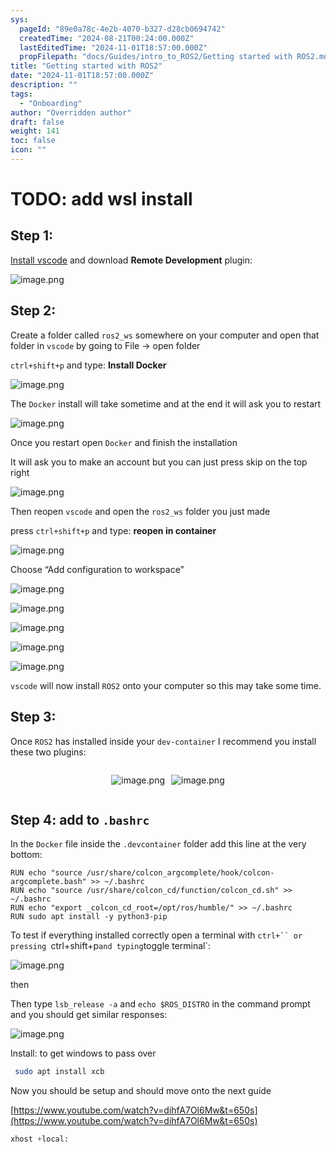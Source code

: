 ```yaml
---
sys:
  pageId: "89e0a78c-4e2b-4070-b327-d28cb0694742"
  createdTime: "2024-08-21T00:24:00.000Z"
  lastEditedTime: "2024-11-01T18:57:00.000Z"
  propFilepath: "docs/Guides/intro_to_ROS2/Getting started with ROS2.md"
title: "Getting started with ROS2"
date: "2024-11-01T18:57:00.000Z"
description: ""
tags:
  - "Onboarding"
author: "Overridden author"
draft: false
weight: 141
toc: false
icon: ""
---
```


# TODO: add wsl install

## Step 1:

[Install vscode](https://code.visualstudio.com/download) and download **Remote Development** plugin:

![image.png](https://prod-files-secure.s3.us-west-2.amazonaws.com/d518164a-d88e-44d1-a4ee-3adb3bd8bce0/efb52993-1881-4a40-b95e-6f020334f022/image.png?X-Amz-Algorithm=AWS4-HMAC-SHA256&X-Amz-Content-Sha256=UNSIGNED-PAYLOAD&X-Amz-Credential=ASIAZI2LB466ZJUE6RNA%2F20250323%2Fus-west-2%2Fs3%2Faws4_request&X-Amz-Date=20250323T032545Z&X-Amz-Expires=3600&X-Amz-Security-Token=IQoJb3JpZ2luX2VjEHMaCXVzLXdlc3QtMiJHMEUCICFgPrpLPl3gZVXM9tiqWub5zgtmaeY7LgZcvd1hw8LQAiEAgR1jxr6yQy5gHAvg%2BE7j6TkE3kB1ZtB59r%2B4jOzGWGIqiAQIy%2F%2F%2F%2F%2F%2F%2F%2F%2F%2F%2FARAAGgw2Mzc0MjMxODM4MDUiDN1HnvEBJvJVdfWVWSrcAxov%2BporiTKKuJeisT%2F4eaceNluiWmxQO9u8PUcu4rvkSgw6aJkf9T9nz%2B1W7ndxCQqF6q709uWvcUgy1q2ccAFRZr6qxBFnuyK%2FCkgXs9k0KU3L%2FPCIkjKgzob6nshiiw%2BelSmBUwJaO8ZtD0GkiwdEYyqi7xdU4o5WMcJ9y%2BIxurjM3MPSqSGuPjtOxxHqzA5U8bFzmJzjGbnng443atIuh0rYz%2B0Hy3op2QsIWwv3bVZ1ncSx%2BaG4ETJZxCJIfQj1AvztLmJXYKdGLL8RYUR0mCxUy67cf7haIvfQF5RoOAcPnE3%2FbSbI%2BwyvyEVwjV2oDSfdL5bfCU8UWjAEvez1nkaT2viXY3xpaK%2FybkBNnXnb3coc%2FrGbU0eyEsiW5zMrwG2C81kELW1o1y90Ac7FVXbdgil0pazJY%2FQ%2FFvGhehIxyl1xKEnHlA%2Fn9l2CsTX0o85PquDAmiDKHbTphP3d2%2BkpBvRglAGRpf9uGkdXyiJTODXTmtm%2FOarfltkwrOcEQw7YROvxq987xgNGkc4qFGhtb4%2FBBSJqIz4h0yTkA2OjP9t6F6A0wYudjM%2FrSnrqoNpu%2FW%2BXtyLLVUbifDRG5xzx3Z9IrZRscIegZMdWgP2jtXyLLw9scvajMKzj%2Fb4GOqUB5Pa1wV220P1FRCGrW4kOw5IWZ6YT0lealTQ0BD0cpHNSVl49uGe%2FLukiHBxaQrFk86OK4FJAShsDTyEBmSq9EkwYG%2Bgfqbc2cFfwNyq7Z8HbQiQt62hR883rj%2BOLY5%2BAzpTkJ88j6Q9ORsPcLyQNH9ebxi%2FqUCC9oYu1uw4my4IRF7XdYRoN7VD%2BOxS0KnK29QECZt6HIM445615KhsqGz8VkAEr&X-Amz-Signature=6e139656bd065541254d083159f8e5545e7f295dfad08731811ac6651ef65706&X-Amz-SignedHeaders=host&x-id=GetObject)

## Step 2:

Create a folder called `ros2_ws` somewhere on your computer and open that folder in `vscode` by going to File → open folder 

`ctrl+shift+p` and type: **Install Docker**

![image.png](https://prod-files-secure.s3.us-west-2.amazonaws.com/d518164a-d88e-44d1-a4ee-3adb3bd8bce0/2269dc0e-1cd5-47ff-bceb-c04ad9b2eab0/image.png?X-Amz-Algorithm=AWS4-HMAC-SHA256&X-Amz-Content-Sha256=UNSIGNED-PAYLOAD&X-Amz-Credential=ASIAZI2LB466ZJUE6RNA%2F20250323%2Fus-west-2%2Fs3%2Faws4_request&X-Amz-Date=20250323T032545Z&X-Amz-Expires=3600&X-Amz-Security-Token=IQoJb3JpZ2luX2VjEHMaCXVzLXdlc3QtMiJHMEUCICFgPrpLPl3gZVXM9tiqWub5zgtmaeY7LgZcvd1hw8LQAiEAgR1jxr6yQy5gHAvg%2BE7j6TkE3kB1ZtB59r%2B4jOzGWGIqiAQIy%2F%2F%2F%2F%2F%2F%2F%2F%2F%2F%2FARAAGgw2Mzc0MjMxODM4MDUiDN1HnvEBJvJVdfWVWSrcAxov%2BporiTKKuJeisT%2F4eaceNluiWmxQO9u8PUcu4rvkSgw6aJkf9T9nz%2B1W7ndxCQqF6q709uWvcUgy1q2ccAFRZr6qxBFnuyK%2FCkgXs9k0KU3L%2FPCIkjKgzob6nshiiw%2BelSmBUwJaO8ZtD0GkiwdEYyqi7xdU4o5WMcJ9y%2BIxurjM3MPSqSGuPjtOxxHqzA5U8bFzmJzjGbnng443atIuh0rYz%2B0Hy3op2QsIWwv3bVZ1ncSx%2BaG4ETJZxCJIfQj1AvztLmJXYKdGLL8RYUR0mCxUy67cf7haIvfQF5RoOAcPnE3%2FbSbI%2BwyvyEVwjV2oDSfdL5bfCU8UWjAEvez1nkaT2viXY3xpaK%2FybkBNnXnb3coc%2FrGbU0eyEsiW5zMrwG2C81kELW1o1y90Ac7FVXbdgil0pazJY%2FQ%2FFvGhehIxyl1xKEnHlA%2Fn9l2CsTX0o85PquDAmiDKHbTphP3d2%2BkpBvRglAGRpf9uGkdXyiJTODXTmtm%2FOarfltkwrOcEQw7YROvxq987xgNGkc4qFGhtb4%2FBBSJqIz4h0yTkA2OjP9t6F6A0wYudjM%2FrSnrqoNpu%2FW%2BXtyLLVUbifDRG5xzx3Z9IrZRscIegZMdWgP2jtXyLLw9scvajMKzj%2Fb4GOqUB5Pa1wV220P1FRCGrW4kOw5IWZ6YT0lealTQ0BD0cpHNSVl49uGe%2FLukiHBxaQrFk86OK4FJAShsDTyEBmSq9EkwYG%2Bgfqbc2cFfwNyq7Z8HbQiQt62hR883rj%2BOLY5%2BAzpTkJ88j6Q9ORsPcLyQNH9ebxi%2FqUCC9oYu1uw4my4IRF7XdYRoN7VD%2BOxS0KnK29QECZt6HIM445615KhsqGz8VkAEr&X-Amz-Signature=b8aee520cbada7d07ea16d41d487c49c3ddec0df044224e1a4855047a3cbcac6&X-Amz-SignedHeaders=host&x-id=GetObject)

The `Docker` install will take sometime and at the end it will ask you to restart

![image.png](https://prod-files-secure.s3.us-west-2.amazonaws.com/d518164a-d88e-44d1-a4ee-3adb3bd8bce0/ed233f78-be33-4b1f-b89c-9c346c0e961e/image.png?X-Amz-Algorithm=AWS4-HMAC-SHA256&X-Amz-Content-Sha256=UNSIGNED-PAYLOAD&X-Amz-Credential=ASIAZI2LB466ZJUE6RNA%2F20250323%2Fus-west-2%2Fs3%2Faws4_request&X-Amz-Date=20250323T032545Z&X-Amz-Expires=3600&X-Amz-Security-Token=IQoJb3JpZ2luX2VjEHMaCXVzLXdlc3QtMiJHMEUCICFgPrpLPl3gZVXM9tiqWub5zgtmaeY7LgZcvd1hw8LQAiEAgR1jxr6yQy5gHAvg%2BE7j6TkE3kB1ZtB59r%2B4jOzGWGIqiAQIy%2F%2F%2F%2F%2F%2F%2F%2F%2F%2F%2FARAAGgw2Mzc0MjMxODM4MDUiDN1HnvEBJvJVdfWVWSrcAxov%2BporiTKKuJeisT%2F4eaceNluiWmxQO9u8PUcu4rvkSgw6aJkf9T9nz%2B1W7ndxCQqF6q709uWvcUgy1q2ccAFRZr6qxBFnuyK%2FCkgXs9k0KU3L%2FPCIkjKgzob6nshiiw%2BelSmBUwJaO8ZtD0GkiwdEYyqi7xdU4o5WMcJ9y%2BIxurjM3MPSqSGuPjtOxxHqzA5U8bFzmJzjGbnng443atIuh0rYz%2B0Hy3op2QsIWwv3bVZ1ncSx%2BaG4ETJZxCJIfQj1AvztLmJXYKdGLL8RYUR0mCxUy67cf7haIvfQF5RoOAcPnE3%2FbSbI%2BwyvyEVwjV2oDSfdL5bfCU8UWjAEvez1nkaT2viXY3xpaK%2FybkBNnXnb3coc%2FrGbU0eyEsiW5zMrwG2C81kELW1o1y90Ac7FVXbdgil0pazJY%2FQ%2FFvGhehIxyl1xKEnHlA%2Fn9l2CsTX0o85PquDAmiDKHbTphP3d2%2BkpBvRglAGRpf9uGkdXyiJTODXTmtm%2FOarfltkwrOcEQw7YROvxq987xgNGkc4qFGhtb4%2FBBSJqIz4h0yTkA2OjP9t6F6A0wYudjM%2FrSnrqoNpu%2FW%2BXtyLLVUbifDRG5xzx3Z9IrZRscIegZMdWgP2jtXyLLw9scvajMKzj%2Fb4GOqUB5Pa1wV220P1FRCGrW4kOw5IWZ6YT0lealTQ0BD0cpHNSVl49uGe%2FLukiHBxaQrFk86OK4FJAShsDTyEBmSq9EkwYG%2Bgfqbc2cFfwNyq7Z8HbQiQt62hR883rj%2BOLY5%2BAzpTkJ88j6Q9ORsPcLyQNH9ebxi%2FqUCC9oYu1uw4my4IRF7XdYRoN7VD%2BOxS0KnK29QECZt6HIM445615KhsqGz8VkAEr&X-Amz-Signature=af620f605ea17c4c3e007aaf656f9a1aadb276dc4b53c540cc1b124f1368507e&X-Amz-SignedHeaders=host&x-id=GetObject)

Once you restart open `Docker` and finish the installation

It will ask you to make an account but you can just press skip on the top right

![image.png](https://prod-files-secure.s3.us-west-2.amazonaws.com/d518164a-d88e-44d1-a4ee-3adb3bd8bce0/21010ad9-1659-4fd9-9f59-9932a09b2a3d/image.png?X-Amz-Algorithm=AWS4-HMAC-SHA256&X-Amz-Content-Sha256=UNSIGNED-PAYLOAD&X-Amz-Credential=ASIAZI2LB466ZJUE6RNA%2F20250323%2Fus-west-2%2Fs3%2Faws4_request&X-Amz-Date=20250323T032545Z&X-Amz-Expires=3600&X-Amz-Security-Token=IQoJb3JpZ2luX2VjEHMaCXVzLXdlc3QtMiJHMEUCICFgPrpLPl3gZVXM9tiqWub5zgtmaeY7LgZcvd1hw8LQAiEAgR1jxr6yQy5gHAvg%2BE7j6TkE3kB1ZtB59r%2B4jOzGWGIqiAQIy%2F%2F%2F%2F%2F%2F%2F%2F%2F%2F%2FARAAGgw2Mzc0MjMxODM4MDUiDN1HnvEBJvJVdfWVWSrcAxov%2BporiTKKuJeisT%2F4eaceNluiWmxQO9u8PUcu4rvkSgw6aJkf9T9nz%2B1W7ndxCQqF6q709uWvcUgy1q2ccAFRZr6qxBFnuyK%2FCkgXs9k0KU3L%2FPCIkjKgzob6nshiiw%2BelSmBUwJaO8ZtD0GkiwdEYyqi7xdU4o5WMcJ9y%2BIxurjM3MPSqSGuPjtOxxHqzA5U8bFzmJzjGbnng443atIuh0rYz%2B0Hy3op2QsIWwv3bVZ1ncSx%2BaG4ETJZxCJIfQj1AvztLmJXYKdGLL8RYUR0mCxUy67cf7haIvfQF5RoOAcPnE3%2FbSbI%2BwyvyEVwjV2oDSfdL5bfCU8UWjAEvez1nkaT2viXY3xpaK%2FybkBNnXnb3coc%2FrGbU0eyEsiW5zMrwG2C81kELW1o1y90Ac7FVXbdgil0pazJY%2FQ%2FFvGhehIxyl1xKEnHlA%2Fn9l2CsTX0o85PquDAmiDKHbTphP3d2%2BkpBvRglAGRpf9uGkdXyiJTODXTmtm%2FOarfltkwrOcEQw7YROvxq987xgNGkc4qFGhtb4%2FBBSJqIz4h0yTkA2OjP9t6F6A0wYudjM%2FrSnrqoNpu%2FW%2BXtyLLVUbifDRG5xzx3Z9IrZRscIegZMdWgP2jtXyLLw9scvajMKzj%2Fb4GOqUB5Pa1wV220P1FRCGrW4kOw5IWZ6YT0lealTQ0BD0cpHNSVl49uGe%2FLukiHBxaQrFk86OK4FJAShsDTyEBmSq9EkwYG%2Bgfqbc2cFfwNyq7Z8HbQiQt62hR883rj%2BOLY5%2BAzpTkJ88j6Q9ORsPcLyQNH9ebxi%2FqUCC9oYu1uw4my4IRF7XdYRoN7VD%2BOxS0KnK29QECZt6HIM445615KhsqGz8VkAEr&X-Amz-Signature=c6ded666b71cab81dd6090bf8d0071cdb23732e29ebcad83d5478db71579fdcb&X-Amz-SignedHeaders=host&x-id=GetObject)

Then reopen `vscode` and open the `ros2_ws` folder you just made

press `ctrl+shift+p` and type: **reopen in container**

![image.png](https://prod-files-secure.s3.us-west-2.amazonaws.com/d518164a-d88e-44d1-a4ee-3adb3bd8bce0/4e93b8c2-41ad-488c-8095-c74205196118/image.png?X-Amz-Algorithm=AWS4-HMAC-SHA256&X-Amz-Content-Sha256=UNSIGNED-PAYLOAD&X-Amz-Credential=ASIAZI2LB466ZJUE6RNA%2F20250323%2Fus-west-2%2Fs3%2Faws4_request&X-Amz-Date=20250323T032545Z&X-Amz-Expires=3600&X-Amz-Security-Token=IQoJb3JpZ2luX2VjEHMaCXVzLXdlc3QtMiJHMEUCICFgPrpLPl3gZVXM9tiqWub5zgtmaeY7LgZcvd1hw8LQAiEAgR1jxr6yQy5gHAvg%2BE7j6TkE3kB1ZtB59r%2B4jOzGWGIqiAQIy%2F%2F%2F%2F%2F%2F%2F%2F%2F%2F%2FARAAGgw2Mzc0MjMxODM4MDUiDN1HnvEBJvJVdfWVWSrcAxov%2BporiTKKuJeisT%2F4eaceNluiWmxQO9u8PUcu4rvkSgw6aJkf9T9nz%2B1W7ndxCQqF6q709uWvcUgy1q2ccAFRZr6qxBFnuyK%2FCkgXs9k0KU3L%2FPCIkjKgzob6nshiiw%2BelSmBUwJaO8ZtD0GkiwdEYyqi7xdU4o5WMcJ9y%2BIxurjM3MPSqSGuPjtOxxHqzA5U8bFzmJzjGbnng443atIuh0rYz%2B0Hy3op2QsIWwv3bVZ1ncSx%2BaG4ETJZxCJIfQj1AvztLmJXYKdGLL8RYUR0mCxUy67cf7haIvfQF5RoOAcPnE3%2FbSbI%2BwyvyEVwjV2oDSfdL5bfCU8UWjAEvez1nkaT2viXY3xpaK%2FybkBNnXnb3coc%2FrGbU0eyEsiW5zMrwG2C81kELW1o1y90Ac7FVXbdgil0pazJY%2FQ%2FFvGhehIxyl1xKEnHlA%2Fn9l2CsTX0o85PquDAmiDKHbTphP3d2%2BkpBvRglAGRpf9uGkdXyiJTODXTmtm%2FOarfltkwrOcEQw7YROvxq987xgNGkc4qFGhtb4%2FBBSJqIz4h0yTkA2OjP9t6F6A0wYudjM%2FrSnrqoNpu%2FW%2BXtyLLVUbifDRG5xzx3Z9IrZRscIegZMdWgP2jtXyLLw9scvajMKzj%2Fb4GOqUB5Pa1wV220P1FRCGrW4kOw5IWZ6YT0lealTQ0BD0cpHNSVl49uGe%2FLukiHBxaQrFk86OK4FJAShsDTyEBmSq9EkwYG%2Bgfqbc2cFfwNyq7Z8HbQiQt62hR883rj%2BOLY5%2BAzpTkJ88j6Q9ORsPcLyQNH9ebxi%2FqUCC9oYu1uw4my4IRF7XdYRoN7VD%2BOxS0KnK29QECZt6HIM445615KhsqGz8VkAEr&X-Amz-Signature=5da2453fa333586f9821dfabf544814d834120e9a1e0a470fb4a11a13facbd48&X-Amz-SignedHeaders=host&x-id=GetObject)

Choose “Add configuration to workspace”

![image.png](https://prod-files-secure.s3.us-west-2.amazonaws.com/d518164a-d88e-44d1-a4ee-3adb3bd8bce0/9560b282-5060-4989-ba37-97e7b2c22476/image.png?X-Amz-Algorithm=AWS4-HMAC-SHA256&X-Amz-Content-Sha256=UNSIGNED-PAYLOAD&X-Amz-Credential=ASIAZI2LB466ZJUE6RNA%2F20250323%2Fus-west-2%2Fs3%2Faws4_request&X-Amz-Date=20250323T032545Z&X-Amz-Expires=3600&X-Amz-Security-Token=IQoJb3JpZ2luX2VjEHMaCXVzLXdlc3QtMiJHMEUCICFgPrpLPl3gZVXM9tiqWub5zgtmaeY7LgZcvd1hw8LQAiEAgR1jxr6yQy5gHAvg%2BE7j6TkE3kB1ZtB59r%2B4jOzGWGIqiAQIy%2F%2F%2F%2F%2F%2F%2F%2F%2F%2F%2FARAAGgw2Mzc0MjMxODM4MDUiDN1HnvEBJvJVdfWVWSrcAxov%2BporiTKKuJeisT%2F4eaceNluiWmxQO9u8PUcu4rvkSgw6aJkf9T9nz%2B1W7ndxCQqF6q709uWvcUgy1q2ccAFRZr6qxBFnuyK%2FCkgXs9k0KU3L%2FPCIkjKgzob6nshiiw%2BelSmBUwJaO8ZtD0GkiwdEYyqi7xdU4o5WMcJ9y%2BIxurjM3MPSqSGuPjtOxxHqzA5U8bFzmJzjGbnng443atIuh0rYz%2B0Hy3op2QsIWwv3bVZ1ncSx%2BaG4ETJZxCJIfQj1AvztLmJXYKdGLL8RYUR0mCxUy67cf7haIvfQF5RoOAcPnE3%2FbSbI%2BwyvyEVwjV2oDSfdL5bfCU8UWjAEvez1nkaT2viXY3xpaK%2FybkBNnXnb3coc%2FrGbU0eyEsiW5zMrwG2C81kELW1o1y90Ac7FVXbdgil0pazJY%2FQ%2FFvGhehIxyl1xKEnHlA%2Fn9l2CsTX0o85PquDAmiDKHbTphP3d2%2BkpBvRglAGRpf9uGkdXyiJTODXTmtm%2FOarfltkwrOcEQw7YROvxq987xgNGkc4qFGhtb4%2FBBSJqIz4h0yTkA2OjP9t6F6A0wYudjM%2FrSnrqoNpu%2FW%2BXtyLLVUbifDRG5xzx3Z9IrZRscIegZMdWgP2jtXyLLw9scvajMKzj%2Fb4GOqUB5Pa1wV220P1FRCGrW4kOw5IWZ6YT0lealTQ0BD0cpHNSVl49uGe%2FLukiHBxaQrFk86OK4FJAShsDTyEBmSq9EkwYG%2Bgfqbc2cFfwNyq7Z8HbQiQt62hR883rj%2BOLY5%2BAzpTkJ88j6Q9ORsPcLyQNH9ebxi%2FqUCC9oYu1uw4my4IRF7XdYRoN7VD%2BOxS0KnK29QECZt6HIM445615KhsqGz8VkAEr&X-Amz-Signature=d4b9eb349244646b43114fa7bbe6775364b8944a7a9c2f6c5c7cabd9fcce7595&X-Amz-SignedHeaders=host&x-id=GetObject)

![image.png](https://prod-files-secure.s3.us-west-2.amazonaws.com/d518164a-d88e-44d1-a4ee-3adb3bd8bce0/2ee63f81-886b-48e8-a553-dc6e5eac99e4/image.png?X-Amz-Algorithm=AWS4-HMAC-SHA256&X-Amz-Content-Sha256=UNSIGNED-PAYLOAD&X-Amz-Credential=ASIAZI2LB466ZJUE6RNA%2F20250323%2Fus-west-2%2Fs3%2Faws4_request&X-Amz-Date=20250323T032545Z&X-Amz-Expires=3600&X-Amz-Security-Token=IQoJb3JpZ2luX2VjEHMaCXVzLXdlc3QtMiJHMEUCICFgPrpLPl3gZVXM9tiqWub5zgtmaeY7LgZcvd1hw8LQAiEAgR1jxr6yQy5gHAvg%2BE7j6TkE3kB1ZtB59r%2B4jOzGWGIqiAQIy%2F%2F%2F%2F%2F%2F%2F%2F%2F%2F%2FARAAGgw2Mzc0MjMxODM4MDUiDN1HnvEBJvJVdfWVWSrcAxov%2BporiTKKuJeisT%2F4eaceNluiWmxQO9u8PUcu4rvkSgw6aJkf9T9nz%2B1W7ndxCQqF6q709uWvcUgy1q2ccAFRZr6qxBFnuyK%2FCkgXs9k0KU3L%2FPCIkjKgzob6nshiiw%2BelSmBUwJaO8ZtD0GkiwdEYyqi7xdU4o5WMcJ9y%2BIxurjM3MPSqSGuPjtOxxHqzA5U8bFzmJzjGbnng443atIuh0rYz%2B0Hy3op2QsIWwv3bVZ1ncSx%2BaG4ETJZxCJIfQj1AvztLmJXYKdGLL8RYUR0mCxUy67cf7haIvfQF5RoOAcPnE3%2FbSbI%2BwyvyEVwjV2oDSfdL5bfCU8UWjAEvez1nkaT2viXY3xpaK%2FybkBNnXnb3coc%2FrGbU0eyEsiW5zMrwG2C81kELW1o1y90Ac7FVXbdgil0pazJY%2FQ%2FFvGhehIxyl1xKEnHlA%2Fn9l2CsTX0o85PquDAmiDKHbTphP3d2%2BkpBvRglAGRpf9uGkdXyiJTODXTmtm%2FOarfltkwrOcEQw7YROvxq987xgNGkc4qFGhtb4%2FBBSJqIz4h0yTkA2OjP9t6F6A0wYudjM%2FrSnrqoNpu%2FW%2BXtyLLVUbifDRG5xzx3Z9IrZRscIegZMdWgP2jtXyLLw9scvajMKzj%2Fb4GOqUB5Pa1wV220P1FRCGrW4kOw5IWZ6YT0lealTQ0BD0cpHNSVl49uGe%2FLukiHBxaQrFk86OK4FJAShsDTyEBmSq9EkwYG%2Bgfqbc2cFfwNyq7Z8HbQiQt62hR883rj%2BOLY5%2BAzpTkJ88j6Q9ORsPcLyQNH9ebxi%2FqUCC9oYu1uw4my4IRF7XdYRoN7VD%2BOxS0KnK29QECZt6HIM445615KhsqGz8VkAEr&X-Amz-Signature=ae6a6646c747ddefa8f7be3da76dfa7c9eca2902d12b89050d6d7f2b2431d594&X-Amz-SignedHeaders=host&x-id=GetObject)

![image.png](https://prod-files-secure.s3.us-west-2.amazonaws.com/d518164a-d88e-44d1-a4ee-3adb3bd8bce0/ae1580b2-b048-407e-aed9-b584224a7a04/image.png?X-Amz-Algorithm=AWS4-HMAC-SHA256&X-Amz-Content-Sha256=UNSIGNED-PAYLOAD&X-Amz-Credential=ASIAZI2LB466ZJUE6RNA%2F20250323%2Fus-west-2%2Fs3%2Faws4_request&X-Amz-Date=20250323T032545Z&X-Amz-Expires=3600&X-Amz-Security-Token=IQoJb3JpZ2luX2VjEHMaCXVzLXdlc3QtMiJHMEUCICFgPrpLPl3gZVXM9tiqWub5zgtmaeY7LgZcvd1hw8LQAiEAgR1jxr6yQy5gHAvg%2BE7j6TkE3kB1ZtB59r%2B4jOzGWGIqiAQIy%2F%2F%2F%2F%2F%2F%2F%2F%2F%2F%2FARAAGgw2Mzc0MjMxODM4MDUiDN1HnvEBJvJVdfWVWSrcAxov%2BporiTKKuJeisT%2F4eaceNluiWmxQO9u8PUcu4rvkSgw6aJkf9T9nz%2B1W7ndxCQqF6q709uWvcUgy1q2ccAFRZr6qxBFnuyK%2FCkgXs9k0KU3L%2FPCIkjKgzob6nshiiw%2BelSmBUwJaO8ZtD0GkiwdEYyqi7xdU4o5WMcJ9y%2BIxurjM3MPSqSGuPjtOxxHqzA5U8bFzmJzjGbnng443atIuh0rYz%2B0Hy3op2QsIWwv3bVZ1ncSx%2BaG4ETJZxCJIfQj1AvztLmJXYKdGLL8RYUR0mCxUy67cf7haIvfQF5RoOAcPnE3%2FbSbI%2BwyvyEVwjV2oDSfdL5bfCU8UWjAEvez1nkaT2viXY3xpaK%2FybkBNnXnb3coc%2FrGbU0eyEsiW5zMrwG2C81kELW1o1y90Ac7FVXbdgil0pazJY%2FQ%2FFvGhehIxyl1xKEnHlA%2Fn9l2CsTX0o85PquDAmiDKHbTphP3d2%2BkpBvRglAGRpf9uGkdXyiJTODXTmtm%2FOarfltkwrOcEQw7YROvxq987xgNGkc4qFGhtb4%2FBBSJqIz4h0yTkA2OjP9t6F6A0wYudjM%2FrSnrqoNpu%2FW%2BXtyLLVUbifDRG5xzx3Z9IrZRscIegZMdWgP2jtXyLLw9scvajMKzj%2Fb4GOqUB5Pa1wV220P1FRCGrW4kOw5IWZ6YT0lealTQ0BD0cpHNSVl49uGe%2FLukiHBxaQrFk86OK4FJAShsDTyEBmSq9EkwYG%2Bgfqbc2cFfwNyq7Z8HbQiQt62hR883rj%2BOLY5%2BAzpTkJ88j6Q9ORsPcLyQNH9ebxi%2FqUCC9oYu1uw4my4IRF7XdYRoN7VD%2BOxS0KnK29QECZt6HIM445615KhsqGz8VkAEr&X-Amz-Signature=abc7bd82f199becd6346b50dabfbd7e0be06be417eaacb5dcba92a72bf064ffc&X-Amz-SignedHeaders=host&x-id=GetObject)

![image.png](https://prod-files-secure.s3.us-west-2.amazonaws.com/d518164a-d88e-44d1-a4ee-3adb3bd8bce0/53255b28-f75e-430f-b9e3-c0ac8577e42b/image.png?X-Amz-Algorithm=AWS4-HMAC-SHA256&X-Amz-Content-Sha256=UNSIGNED-PAYLOAD&X-Amz-Credential=ASIAZI2LB466ZJUE6RNA%2F20250323%2Fus-west-2%2Fs3%2Faws4_request&X-Amz-Date=20250323T032545Z&X-Amz-Expires=3600&X-Amz-Security-Token=IQoJb3JpZ2luX2VjEHMaCXVzLXdlc3QtMiJHMEUCICFgPrpLPl3gZVXM9tiqWub5zgtmaeY7LgZcvd1hw8LQAiEAgR1jxr6yQy5gHAvg%2BE7j6TkE3kB1ZtB59r%2B4jOzGWGIqiAQIy%2F%2F%2F%2F%2F%2F%2F%2F%2F%2F%2FARAAGgw2Mzc0MjMxODM4MDUiDN1HnvEBJvJVdfWVWSrcAxov%2BporiTKKuJeisT%2F4eaceNluiWmxQO9u8PUcu4rvkSgw6aJkf9T9nz%2B1W7ndxCQqF6q709uWvcUgy1q2ccAFRZr6qxBFnuyK%2FCkgXs9k0KU3L%2FPCIkjKgzob6nshiiw%2BelSmBUwJaO8ZtD0GkiwdEYyqi7xdU4o5WMcJ9y%2BIxurjM3MPSqSGuPjtOxxHqzA5U8bFzmJzjGbnng443atIuh0rYz%2B0Hy3op2QsIWwv3bVZ1ncSx%2BaG4ETJZxCJIfQj1AvztLmJXYKdGLL8RYUR0mCxUy67cf7haIvfQF5RoOAcPnE3%2FbSbI%2BwyvyEVwjV2oDSfdL5bfCU8UWjAEvez1nkaT2viXY3xpaK%2FybkBNnXnb3coc%2FrGbU0eyEsiW5zMrwG2C81kELW1o1y90Ac7FVXbdgil0pazJY%2FQ%2FFvGhehIxyl1xKEnHlA%2Fn9l2CsTX0o85PquDAmiDKHbTphP3d2%2BkpBvRglAGRpf9uGkdXyiJTODXTmtm%2FOarfltkwrOcEQw7YROvxq987xgNGkc4qFGhtb4%2FBBSJqIz4h0yTkA2OjP9t6F6A0wYudjM%2FrSnrqoNpu%2FW%2BXtyLLVUbifDRG5xzx3Z9IrZRscIegZMdWgP2jtXyLLw9scvajMKzj%2Fb4GOqUB5Pa1wV220P1FRCGrW4kOw5IWZ6YT0lealTQ0BD0cpHNSVl49uGe%2FLukiHBxaQrFk86OK4FJAShsDTyEBmSq9EkwYG%2Bgfqbc2cFfwNyq7Z8HbQiQt62hR883rj%2BOLY5%2BAzpTkJ88j6Q9ORsPcLyQNH9ebxi%2FqUCC9oYu1uw4my4IRF7XdYRoN7VD%2BOxS0KnK29QECZt6HIM445615KhsqGz8VkAEr&X-Amz-Signature=b8b0b5ecd65e41de98dfadee9902cab3ea40f61a8ae75c7a0f42dc9ba3fc559f&X-Amz-SignedHeaders=host&x-id=GetObject)

![image.png](https://prod-files-secure.s3.us-west-2.amazonaws.com/d518164a-d88e-44d1-a4ee-3adb3bd8bce0/7c562767-5af9-4ffb-97d1-327bcdf4ee00/image.png?X-Amz-Algorithm=AWS4-HMAC-SHA256&X-Amz-Content-Sha256=UNSIGNED-PAYLOAD&X-Amz-Credential=ASIAZI2LB466ZJUE6RNA%2F20250323%2Fus-west-2%2Fs3%2Faws4_request&X-Amz-Date=20250323T032545Z&X-Amz-Expires=3600&X-Amz-Security-Token=IQoJb3JpZ2luX2VjEHMaCXVzLXdlc3QtMiJHMEUCICFgPrpLPl3gZVXM9tiqWub5zgtmaeY7LgZcvd1hw8LQAiEAgR1jxr6yQy5gHAvg%2BE7j6TkE3kB1ZtB59r%2B4jOzGWGIqiAQIy%2F%2F%2F%2F%2F%2F%2F%2F%2F%2F%2FARAAGgw2Mzc0MjMxODM4MDUiDN1HnvEBJvJVdfWVWSrcAxov%2BporiTKKuJeisT%2F4eaceNluiWmxQO9u8PUcu4rvkSgw6aJkf9T9nz%2B1W7ndxCQqF6q709uWvcUgy1q2ccAFRZr6qxBFnuyK%2FCkgXs9k0KU3L%2FPCIkjKgzob6nshiiw%2BelSmBUwJaO8ZtD0GkiwdEYyqi7xdU4o5WMcJ9y%2BIxurjM3MPSqSGuPjtOxxHqzA5U8bFzmJzjGbnng443atIuh0rYz%2B0Hy3op2QsIWwv3bVZ1ncSx%2BaG4ETJZxCJIfQj1AvztLmJXYKdGLL8RYUR0mCxUy67cf7haIvfQF5RoOAcPnE3%2FbSbI%2BwyvyEVwjV2oDSfdL5bfCU8UWjAEvez1nkaT2viXY3xpaK%2FybkBNnXnb3coc%2FrGbU0eyEsiW5zMrwG2C81kELW1o1y90Ac7FVXbdgil0pazJY%2FQ%2FFvGhehIxyl1xKEnHlA%2Fn9l2CsTX0o85PquDAmiDKHbTphP3d2%2BkpBvRglAGRpf9uGkdXyiJTODXTmtm%2FOarfltkwrOcEQw7YROvxq987xgNGkc4qFGhtb4%2FBBSJqIz4h0yTkA2OjP9t6F6A0wYudjM%2FrSnrqoNpu%2FW%2BXtyLLVUbifDRG5xzx3Z9IrZRscIegZMdWgP2jtXyLLw9scvajMKzj%2Fb4GOqUB5Pa1wV220P1FRCGrW4kOw5IWZ6YT0lealTQ0BD0cpHNSVl49uGe%2FLukiHBxaQrFk86OK4FJAShsDTyEBmSq9EkwYG%2Bgfqbc2cFfwNyq7Z8HbQiQt62hR883rj%2BOLY5%2BAzpTkJ88j6Q9ORsPcLyQNH9ebxi%2FqUCC9oYu1uw4my4IRF7XdYRoN7VD%2BOxS0KnK29QECZt6HIM445615KhsqGz8VkAEr&X-Amz-Signature=b440bb8a5aa365eb1e365868993e626d1c47a9cac39557c476289417b53fb75f&X-Amz-SignedHeaders=host&x-id=GetObject)

`vscode` will now install `ROS2` onto your computer so this may take some time.

## Step 3:

Once `ROS2` has installed inside your `dev-container` I recommend you install these two plugins:

<div style="display: flex;flex-direction: row; column-gap:10px; max-width: 630px;justify-content: center;">
<div>

![image.png](https://prod-files-secure.s3.us-west-2.amazonaws.com/d518164a-d88e-44d1-a4ee-3adb3bd8bce0/3fc3d550-5a54-4ba1-ba6b-faa01cdb7369/image.png?X-Amz-Algorithm=AWS4-HMAC-SHA256&X-Amz-Content-Sha256=UNSIGNED-PAYLOAD&X-Amz-Credential=ASIAZI2LB4665FDJVYYF%2F20250323%2Fus-west-2%2Fs3%2Faws4_request&X-Amz-Date=20250323T032549Z&X-Amz-Expires=3600&X-Amz-Security-Token=IQoJb3JpZ2luX2VjEHMaCXVzLXdlc3QtMiJGMEQCIFqbIb0ANbQvsKmmEilZTi6zbFuYzcxu5hP3EEwyrkDbAiATsmE5JUXuRgBfR6dM3g224FA57pdufkruNCrMow9HHSqIBAjM%2F%2F%2F%2F%2F%2F%2F%2F%2F%2F8BEAAaDDYzNzQyMzE4MzgwNSIMw%2BSJ90yxvAY0kBbtKtwDaFexdT6d4PGOjnsXzNM7GfrZbkSS%2F824D48qjBYaXSttO%2FeUxY8eVucSr0TorrppRt89xjo%2FafZRqcpoNnh2P%2FbcYk9BvCmo3MqhVM3FZoFTDAbX%2FthS9lkTITTYPGUyXXB9bVyDc5WGn5%2FvFElcgaoVrMLElCieropc7Zf%2BCONe8vQe9DEtcOnVR%2BQktUzWMHHE2CsNkl6MvlXorLBqFGG%2FbGFKBok2rDwIo11aFztTZAw2UbZOMjnrIh7np98cmEtMpletEj%2FycZy70D2HGec75exRwwWLkm6vLmR7vPE3kBSnrzi%2Fm4iff2HYTjG1YCjqtoeOFe4oW2HjvcRuYCbijeJJ4oEr%2BTw%2BPO3QkowYzewKwrQT1W%2FjJKaYesAxOin9zHh1xGSPiiC5mgFM7bVyfFZEXb8BQjZ0WYw7OiCpbE%2FqUQPV0LrPzuDMpN8jfvciN4eIMJIy53Ak%2Bm1P0xVsRcV4mnannPsVOorLw0JOaZ2dYQ21PWqNRRvEzOTACVRMWHCQwO2zs7g4hCLs17%2Ff%2BgBBR%2FF%2BQezZPLM9qTyTk03rx5g%2Ftom%2BzbbthSoSWIBA2B%2FKg%2B1Xf%2B1AGZo74FZlqzbC0oQnpnGhry0ekOqlJ5t7gPAI9FueZ28wpOP9vgY6pgF7V%2BOhfD%2BvBz8lVSZvZj0PmfIP3LmvWsJuxRSWVifSTOf15np92ntWXUdxyIX6g1btPXpGHCw7QMUfYl9mggOF%2FHFazmfz6UXcebdE5FHEFkZYZ5vyyfuLQYx46O%2BLztNUcpc2RrS2mx2fuQIqjKb8otJ%2B2tgGubhi41NU8a36Rwt2UXGNkXTobYSrImIbwmEXDBCpFwnNq2v0L1Fh%2B6h%2F%2FpgL4LaG&X-Amz-Signature=cf0fdb324bdee00c709ee00837be732206d4b052bdd6bf0010461f69e4d7107a&X-Amz-SignedHeaders=host&x-id=GetObject)

</div>
<div>

![image.png](https://prod-files-secure.s3.us-west-2.amazonaws.com/d518164a-d88e-44d1-a4ee-3adb3bd8bce0/d994cc66-13c2-4093-a5a3-f84cf4601a82/image.png?X-Amz-Algorithm=AWS4-HMAC-SHA256&X-Amz-Content-Sha256=UNSIGNED-PAYLOAD&X-Amz-Credential=ASIAZI2LB4667BURQQEN%2F20250323%2Fus-west-2%2Fs3%2Faws4_request&X-Amz-Date=20250323T032549Z&X-Amz-Expires=3600&X-Amz-Security-Token=IQoJb3JpZ2luX2VjEHMaCXVzLXdlc3QtMiJIMEYCIQDj3f%2FbPUGfgmyBf5sRBKoyGY1RYuxoQ31Hjyrp3%2B8yggIhAOb%2FPI59wHWslQlC2Jg3SOD4haxSQhO1SMFjCGDfss2LKogECMz%2F%2F%2F%2F%2F%2F%2F%2F%2F%2FwEQABoMNjM3NDIzMTgzODA1Igy54XYDYO%2Baxs%2BGVkYq3AOPV1BuqllNLxw3al0coAaGbf3Hhu7LXuSRkhcCg4awLWrSSQhjsF6PJotLSipw2xUuF52iiCd7mcekxRJBpfIq7bZ1aC%2FAD3SUmmafqwyjdQ0jXU95Pt0jZPTi6MlFGP0vCTiZ76dzsyOugiRZODpTmf%2FfKctL3fdVbMb8S34c1Fu721gXlDDZrpogAtxyYgw0xVNoHizEfdUKUWsn1ulSmWWu9SiWEa5gZFXo0MHsRiEDPMXUMatl0%2Bheg3OODNj3U7a7TYM5JtxQlmUkrz6ZGvVCl63TZzJdrs6vGHilg5qRT2lq8XgajVitX1clmf%2FMZco%2FWy8tAy8E5WKNNedjwx2dxngPvJJycSHIgaAzlR%2BS%2BpQqSlhSu1J8kFjcm7mGgY0A26ux2VbFKxzh9yspqZwGP%2FnuWrqV3BV2xYTqKHRx6fH4Tv2G5QAZcR8OE3JqO0dRaDAhWIF1K%2FP8l4Nib22At5w97PWUl5FFCDGAVdo6JBNnzwWt6eTTS%2Bx4jSgrWYh7WEpKi5n9D%2FT3VBu5fO2%2BrZwxe1TjWcJrxYdLr1vcDdy3%2BRKgwHCl4xFmC2VZOXSoe5ZM18C1HXn%2FNcpiWuFRXAstkmpFIOzSaW75vvuByrr7PzJp33vMojDD4%2F2%2BBjqkAbOV%2F2N%2BKy6qB%2BP5v07CjzLWZ7gjRdOpBbKpSkDRdmJ5Mrhgek9HvGKx7pJHvpeU2xuIw2v16jNuI9J7xOe5ysu5N2FHX5tfFRWjev9XI7xC5Un9CtvidEzxU94hRora7M5ap98Asckj2ajoK3Qbl%2B72dRkstWin6aIxi9CbjgrGH042aOS7ylngv5MRt8VFwjJLKMswr5HtgGeQ9F1Ysbz%2FtxDy&X-Amz-Signature=3e9a390ebb14df3768e8aa5ce9769e73ee2881fe8bf4d6ae0098c40d1a2c8ba7&X-Amz-SignedHeaders=host&x-id=GetObject)

</div>
</div>

## Step 4: add to `.bashrc`

In the `Docker` file inside the `.devcontainer` folder add this line at the very bottom: 

```docker
RUN echo "source /usr/share/colcon_argcomplete/hook/colcon-argcomplete.bash" >> ~/.bashrc
RUN echo "source /usr/share/colcon_cd/function/colcon_cd.sh" >> ~/.bashrc
RUN echo "export _colcon_cd_root=/opt/ros/humble/" >> ~/.bashrc
RUN sudo apt install -y python3-pip 
```

To test if everything installed correctly open a terminal with `ctrl+`` or pressing `ctrl+shift+p` and typing `toggle terminal`:

![image.png](https://prod-files-secure.s3.us-west-2.amazonaws.com/d518164a-d88e-44d1-a4ee-3adb3bd8bce0/6a4943d8-b04e-4c02-9a58-775f3384d1a5/image.png?X-Amz-Algorithm=AWS4-HMAC-SHA256&X-Amz-Content-Sha256=UNSIGNED-PAYLOAD&X-Amz-Credential=ASIAZI2LB466ZJUE6RNA%2F20250323%2Fus-west-2%2Fs3%2Faws4_request&X-Amz-Date=20250323T032545Z&X-Amz-Expires=3600&X-Amz-Security-Token=IQoJb3JpZ2luX2VjEHMaCXVzLXdlc3QtMiJHMEUCICFgPrpLPl3gZVXM9tiqWub5zgtmaeY7LgZcvd1hw8LQAiEAgR1jxr6yQy5gHAvg%2BE7j6TkE3kB1ZtB59r%2B4jOzGWGIqiAQIy%2F%2F%2F%2F%2F%2F%2F%2F%2F%2F%2FARAAGgw2Mzc0MjMxODM4MDUiDN1HnvEBJvJVdfWVWSrcAxov%2BporiTKKuJeisT%2F4eaceNluiWmxQO9u8PUcu4rvkSgw6aJkf9T9nz%2B1W7ndxCQqF6q709uWvcUgy1q2ccAFRZr6qxBFnuyK%2FCkgXs9k0KU3L%2FPCIkjKgzob6nshiiw%2BelSmBUwJaO8ZtD0GkiwdEYyqi7xdU4o5WMcJ9y%2BIxurjM3MPSqSGuPjtOxxHqzA5U8bFzmJzjGbnng443atIuh0rYz%2B0Hy3op2QsIWwv3bVZ1ncSx%2BaG4ETJZxCJIfQj1AvztLmJXYKdGLL8RYUR0mCxUy67cf7haIvfQF5RoOAcPnE3%2FbSbI%2BwyvyEVwjV2oDSfdL5bfCU8UWjAEvez1nkaT2viXY3xpaK%2FybkBNnXnb3coc%2FrGbU0eyEsiW5zMrwG2C81kELW1o1y90Ac7FVXbdgil0pazJY%2FQ%2FFvGhehIxyl1xKEnHlA%2Fn9l2CsTX0o85PquDAmiDKHbTphP3d2%2BkpBvRglAGRpf9uGkdXyiJTODXTmtm%2FOarfltkwrOcEQw7YROvxq987xgNGkc4qFGhtb4%2FBBSJqIz4h0yTkA2OjP9t6F6A0wYudjM%2FrSnrqoNpu%2FW%2BXtyLLVUbifDRG5xzx3Z9IrZRscIegZMdWgP2jtXyLLw9scvajMKzj%2Fb4GOqUB5Pa1wV220P1FRCGrW4kOw5IWZ6YT0lealTQ0BD0cpHNSVl49uGe%2FLukiHBxaQrFk86OK4FJAShsDTyEBmSq9EkwYG%2Bgfqbc2cFfwNyq7Z8HbQiQt62hR883rj%2BOLY5%2BAzpTkJ88j6Q9ORsPcLyQNH9ebxi%2FqUCC9oYu1uw4my4IRF7XdYRoN7VD%2BOxS0KnK29QECZt6HIM445615KhsqGz8VkAEr&X-Amz-Signature=0a64014527289e2d835d2765d7b03a983684221763c529e0e1833ff0924b0d38&X-Amz-SignedHeaders=host&x-id=GetObject)

then 

Then type `lsb_release -a` and `echo $ROS_DISTRO` in the command prompt and you should get similar responses:

![image.png](https://prod-files-secure.s3.us-west-2.amazonaws.com/d518164a-d88e-44d1-a4ee-3adb3bd8bce0/3e635dec-a805-4e85-8b9e-d000e5b71a4e/image.png?X-Amz-Algorithm=AWS4-HMAC-SHA256&X-Amz-Content-Sha256=UNSIGNED-PAYLOAD&X-Amz-Credential=ASIAZI2LB466ZJUE6RNA%2F20250323%2Fus-west-2%2Fs3%2Faws4_request&X-Amz-Date=20250323T032545Z&X-Amz-Expires=3600&X-Amz-Security-Token=IQoJb3JpZ2luX2VjEHMaCXVzLXdlc3QtMiJHMEUCICFgPrpLPl3gZVXM9tiqWub5zgtmaeY7LgZcvd1hw8LQAiEAgR1jxr6yQy5gHAvg%2BE7j6TkE3kB1ZtB59r%2B4jOzGWGIqiAQIy%2F%2F%2F%2F%2F%2F%2F%2F%2F%2F%2FARAAGgw2Mzc0MjMxODM4MDUiDN1HnvEBJvJVdfWVWSrcAxov%2BporiTKKuJeisT%2F4eaceNluiWmxQO9u8PUcu4rvkSgw6aJkf9T9nz%2B1W7ndxCQqF6q709uWvcUgy1q2ccAFRZr6qxBFnuyK%2FCkgXs9k0KU3L%2FPCIkjKgzob6nshiiw%2BelSmBUwJaO8ZtD0GkiwdEYyqi7xdU4o5WMcJ9y%2BIxurjM3MPSqSGuPjtOxxHqzA5U8bFzmJzjGbnng443atIuh0rYz%2B0Hy3op2QsIWwv3bVZ1ncSx%2BaG4ETJZxCJIfQj1AvztLmJXYKdGLL8RYUR0mCxUy67cf7haIvfQF5RoOAcPnE3%2FbSbI%2BwyvyEVwjV2oDSfdL5bfCU8UWjAEvez1nkaT2viXY3xpaK%2FybkBNnXnb3coc%2FrGbU0eyEsiW5zMrwG2C81kELW1o1y90Ac7FVXbdgil0pazJY%2FQ%2FFvGhehIxyl1xKEnHlA%2Fn9l2CsTX0o85PquDAmiDKHbTphP3d2%2BkpBvRglAGRpf9uGkdXyiJTODXTmtm%2FOarfltkwrOcEQw7YROvxq987xgNGkc4qFGhtb4%2FBBSJqIz4h0yTkA2OjP9t6F6A0wYudjM%2FrSnrqoNpu%2FW%2BXtyLLVUbifDRG5xzx3Z9IrZRscIegZMdWgP2jtXyLLw9scvajMKzj%2Fb4GOqUB5Pa1wV220P1FRCGrW4kOw5IWZ6YT0lealTQ0BD0cpHNSVl49uGe%2FLukiHBxaQrFk86OK4FJAShsDTyEBmSq9EkwYG%2Bgfqbc2cFfwNyq7Z8HbQiQt62hR883rj%2BOLY5%2BAzpTkJ88j6Q9ORsPcLyQNH9ebxi%2FqUCC9oYu1uw4my4IRF7XdYRoN7VD%2BOxS0KnK29QECZt6HIM445615KhsqGz8VkAEr&X-Amz-Signature=8db5902691d266c55205c13a24219380621c5b98b612fc558c4d749641795764&X-Amz-SignedHeaders=host&x-id=GetObject)

Install:  to get windows to pass over

```bash
 sudo apt install xcb
```

Now you should be setup and should move onto the next guide 

[https://www.youtube.com/watch?v=dihfA7Ol6Mw&t=650s](https://www.youtube.com/watch?v=dihfA7Ol6Mw&t=650s)

```python
xhost +local:
```
